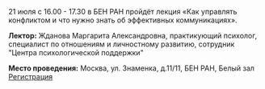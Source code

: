 21 июля с 16.00 - 17.30 в БЕН РАН пройдёт лекция «Как управлять конфликтом и что нужно знать об эффективных
коммуникациях».

**Лектор:** Жданова Маргарита Александровна,
практикующий психолог, специалист по отношениям и личностному развитию, сотрудник "Центра психологической
поддержки"

**Место проведения:** Москва, ул. Знаменка, д.11/11, БЕН РАН, Белый зал
[Регистрация](https://ben-ran.timepad.ru/event/2097804/)
